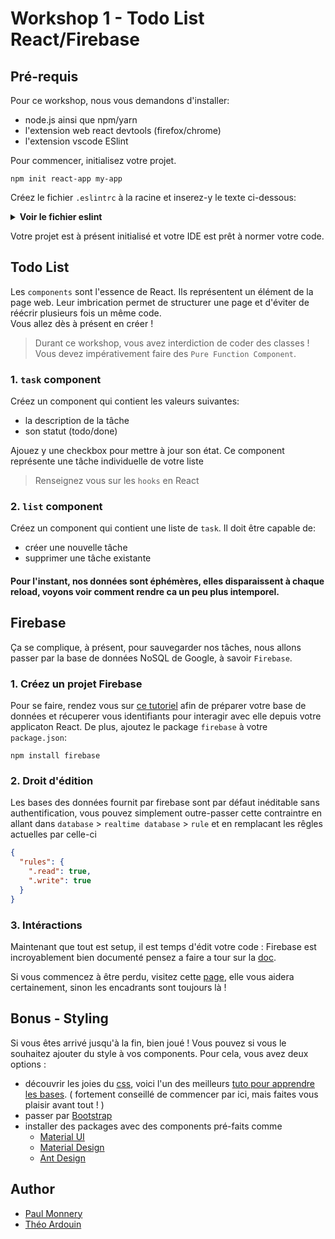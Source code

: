 # Workshop 1 - Todo List React/Firebase

## Pré-requis

Pour ce workshop, nous vous demandons d'installer:
- node.js ainsi que npm/yarn
- l'extension web react devtools (firefox/chrome)
- l'extension vscode ESlint


Pour commencer, initialisez votre projet.
```
npm init react-app my-app
```

Créez le fichier `.eslintrc` à la racine et inserez-y le texte ci-dessous:
<Details><Summary><strong>Voir le fichier eslint</strong></Summary>

```json
{
  "extends": "airbnb",
  "env": {
    "node": true,
    "es6": true,
    "browser": true
  },
  "parser": "babel-eslint",
  "rules": {
    "react/jsx-filename-extension": [
      1,
      {
        "extensions": [
          ".js",
          ".jsx"
        ]
      }
    ]
  }
}
```
</Details>

Votre projet est à présent initialisé et votre IDE est prêt à normer votre code.

## Todo List

Les `components` sont l'essence de React. Ils représentent un élément de la page web. Leur imbrication permet de structurer une page et d'éviter de réécrir plusieurs fois un même code.  
Vous allez dès à présent en créer !
> Durant ce workshop, vous avez interdiction de coder des classes ! Vous devez impérativement faire des `Pure Function Component`.

### 1. `task` component

Créez un component qui contient les valeurs suivantes:
  - la description de la tâche
  - son statut (todo/done)

Ajouez y une checkbox pour mettre à jour son état. Ce component représente une tâche individuelle de votre liste

> Renseignez vous sur les `hooks` en React

### 2. `list` component

Créez un component qui contient une liste de `task`. Il doit être capable de:
- créer une nouvelle tâche
- supprimer une tâche existante


#### Pour l'instant, nos données sont éphémères, elles disparaissent à chaque reload, voyons voir comment rendre ca un peu plus intemporel.

## Firebase

Ça se complique, à présent, pour sauvegarder nos tâches, nous allons passer par la base de données NoSQL de Google, à savoir `Firebase`.

### 1. Créez un projet Firebase

Pour se faire, rendez vous sur [ce tutoriel](https://firebase.google.com/docs/web/setup) afin de préparer votre base de données et récuperer vous identifiants pour interagir avec elle depuis votre applicaton React. De plus, ajoutez le package `firebase` à votre `package.json`:
```
npm install firebase
```

### 2. Droit d'édition

Les bases des données fournit par firebase sont par défaut inéditable sans authentification, vous pouvez simplement outre-passer cette contraintre en allant dans `database` > `realtime database` > `rule` et en remplacant les rêgles actuelles par celle-ci
```json
{
  "rules": {
    ".read": true,
    ".write": true
  }
}
```

### 3. Intéractions

Maintenant que tout est setup, il est temps d'édit votre code :
Firebase est incroyablement bien documenté pensez a faire a tour sur la [doc](https://firebase.google.com/docs/).

Si vous commencez à être perdu, visitez cette [page](https://firebase.google.com/docs/reference/js/firebase.database.Reference#on), elle vous aidera certainement, sinon les encadrants sont toujours là !

## Bonus - Styling
Si vous êtes arrivé jusqu'à la fin, bien joué !
Vous pouvez si vous le souhaitez ajouter du style à vos components. Pour cela, vous avez deux options :
- découvrir les joies du [css](https://malcoded.com/posts/react-component-style/), voici l'un des meilleurs [tuto pour apprendre les bases](https://flexboxfroggy.com/#fr). ( fortement conseillé de commencer par ici, mais faites vous plaisir avant tout ! )
- passer par [Bootstrap](https://getbootstrap.com/)
- installer des packages avec des components pré-faits comme
  - [Material UI](https://material-ui.com/)
  - [Material Design](https://material.io/design/)
  - [Ant Design](https://ant.design/)


## Author
- [Paul Monnery](https://github.com/PaulMonnery/)
- [Théo Ardouin](https://github.com/CrystallizedYou)
